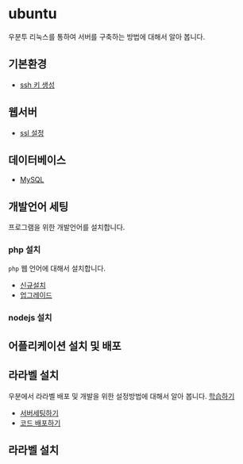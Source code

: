 # ubuntu
우분투 리눅스를 통하여 서버를 구축하는 방법에 대해서 알아 봅니다.

## 기본환경
* [ssh 키 생성](ssh)

## 웹서버

* [ssl 설정](http/ssl)

## 데이터베이스
* [MySQL](database)

## 개발언어 세팅
프로그램을 위한 개발언어를 설치합니다.

### php 설치
`php` 웹 언어에 대해서 설치합니다. 
* [신규설치](php)
* [업그레이드](php/upgrade)

### nodejs 설치



## 어플리케이션 설치 및 배포
## 라라벨 설치
우분에서 라라벨 배포 및 개발을 위한 설정방법에 대해서 알아 봅니다.
[학습하기](laravel)

* [서버세팅하기](laravel/setup)
* [코드 배포하기](laravel/deploy)



## 라라벨 설치



